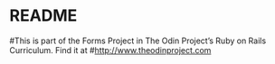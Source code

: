 # README

#This is part of the Forms Project in The Odin Project’s Ruby on Rails Curriculum. Find it at #http://www.theodinproject.com

